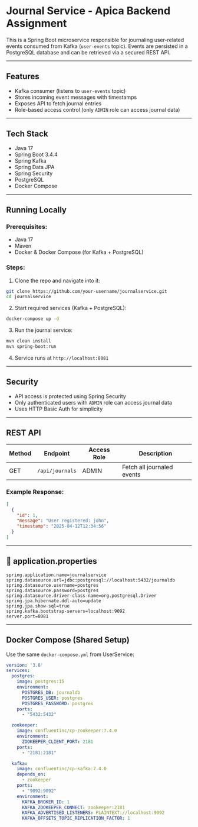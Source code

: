 # Journal Service - Apica Backend Assignment

This is a Spring Boot microservice responsible for journaling user-related events consumed from Kafka (`user-events` topic). Events are persisted in a PostgreSQL database and can be retrieved via a secured REST API.

---

##  Features
- Kafka consumer (listens to `user-events` topic)
- Stores incoming event messages with timestamps
- Exposes API to fetch journal entries
- Role-based access control (only `ADMIN` role can access journal data)

---

##  Tech Stack
- Java 17
- Spring Boot 3.4.4
- Spring Kafka
- Spring Data JPA
- Spring Security
- PostgreSQL
- Docker Compose

---

##  Running Locally

### Prerequisites:
- Java 17
- Maven
- Docker & Docker Compose (for Kafka + PostgreSQL)

### Steps:
1. Clone the repo and navigate into it:
```bash
git clone https://github.com/your-username/journalservice.git
cd journalservice
```

2. Start required services (Kafka + PostgreSQL):
```bash
docker-compose up -d
```

3. Run the journal service:
```bash
mvn clean install
mvn spring-boot:run
```

4. Service runs at `http://localhost:8081`

---

## Security
- API access is protected using Spring Security
- Only authenticated users with `ADMIN` role can access journal data
- Uses HTTP Basic Auth for simplicity

---

##  REST API

| Method | Endpoint           | Access Role | Description            |
|--------|--------------------|-------------|------------------------|
| GET    | `/api/journals`    | ADMIN       | Fetch all journaled events |

### Example Response:
```json
[
  {
    "id": 1,
    "message": "User registered: john",
    "timestamp": "2025-04-12T12:34:56"
  }
]
```

---

## 🔧 application.properties
```properties
spring.application.name=journalservice
spring.datasource.url=jdbc:postgresql://localhost:5432/journaldb
spring.datasource.username=postgres
spring.datasource.password=postgres
spring.datasource.driver-class-name=org.postgresql.Driver
spring.jpa.hibernate.ddl-auto=update
spring.jpa.show-sql=true
spring.kafka.bootstrap-servers=localhost:9092
server.port=8081
```

---

##  Docker Compose (Shared Setup)
Use the same `docker-compose.yml` from UserService:
```yaml
version: '3.8'
services:
  postgres:
    image: postgres:15
    environment:
      POSTGRES_DB: journaldb
      POSTGRES_USER: postgres
      POSTGRES_PASSWORD: postgres
    ports:
      - "5432:5432"

  zookeeper:
    image: confluentinc/cp-zookeeper:7.4.0
    environment:
      ZOOKEEPER_CLIENT_PORT: 2181
    ports:
      - "2181:2181"

  kafka:
    image: confluentinc/cp-kafka:7.4.0
    depends_on:
      - zookeeper
    ports:
      - "9092:9092"
    environment:
      KAFKA_BROKER_ID: 1
      KAFKA_ZOOKEEPER_CONNECT: zookeeper:2181
      KAFKA_ADVERTISED_LISTENERS: PLAINTEXT://localhost:9092
      KAFKA_OFFSETS_TOPIC_REPLICATION_FACTOR: 1
```


